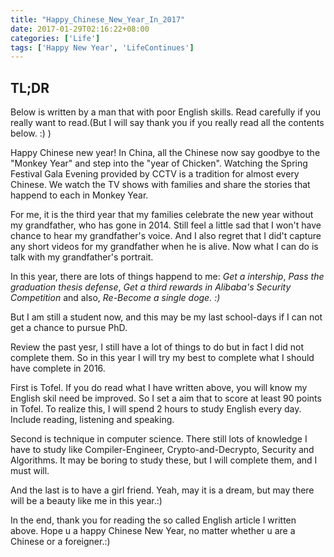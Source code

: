 ```yaml
---
title: "Happy_Chinese_New_Year_In_2017"
date: 2017-01-29T02:16:22+08:00
categories: ['Life']
tags: ['Happy New Year', 'LifeContinues']
---
```


## TL;DR

Below is written by a man that with poor English skills. Read carefully if you really want to read.\(But I will say thank you if you really read all the contents below. :\) \)

Happy Chinese new year\! In China, all the Chinese now say goodbye to the "Monkey Year" and step into the "year of Chicken". Watching the Spring Festival Gala Evening provided by CCTV is a tradition for almost every Chinese. We watch the TV shows with families and share the stories that happend to each in Monkey Year.

For me, it is the third year that my families celebrate the new year without my grandfather, who has gone in 2014. Still feel a little sad that I won't have chance to hear my grandfather's voice. And I also regret that I did't capture any short videos for my grandfather when he is alive. Now what I can do is talk with my grandfather's portrait.

In this year, there are lots of things happend to me: *Get a intership*, *Pass the graduation thesis defense*, *Get a third rewards in Alibaba's Security Competition* and also, *Re-Become a single doge. :\)*

But I am still a student now, and this may be my last school-days if I can not get a chance to pursue PhD.

Review the past yesr, I still have a lot of things to do but in fact I did not complete them. So in this year I will try my best to complete what I should have complete in 2016.

First is Tofel. If you do read what I have written above, you will know my English skil need be improved. So I set a aim that to score at least 90 points in Tofel. To realize this, I will spend 2 hours to study English every day. Include reading, listening and speaking.

Second is technique in computer science. There still lots of knowledge I have to study like Compiler\-Engineer, Crypto\-and\-Decrypto, Security and Algorithms. It may be boring to study these, but I will complete  them, and I must will.

And the last is to have a girl friend. Yeah, may it is a dream, but may there will be a beauty like me in this year.:\)

In the end, thank you for reading the so called English article I written above. Hope u a happy Chinese New Year, no matter whether u are a Chinese or a foreigner.:\)